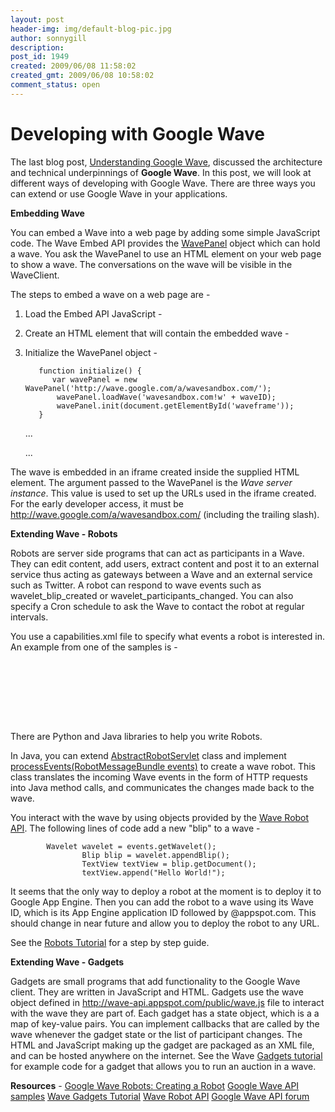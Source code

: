 ```yaml
---
layout: post
header-img: img/default-blog-pic.jpg
author: sonnygill
description: 
post_id: 1949
created: 2009/06/08 11:58:02
created_gmt: 2009/06/08 10:58:02
comment_status: open
---
```


# Developing with Google Wave

The last blog post, [Understanding Google Wave][1], discussed the architecture and technical underpinnings of **Google Wave**. In this post, we will look at different ways of developing with Google Wave.  There are three ways you can extend or use Google Wave in your applications.

**Embedding Wave**

You can embed a Wave into a web page by adding some simple JavaScript code. The Wave Embed API provides the [WavePanel][2] object which can hold a wave. You ask the WavePanel to use an HTML element on your web page to show a wave. The conversations on the wave will be visible in the WaveClient.

The steps to embed a wave on a web page are -

  1. Load the Embed API JavaScript - 
    
        
    

  2. Create an HTML element that will contain the embedded wave - 
    
        
    
    
    

  3. Initialize the WavePanel object - 
    
            function initialize() {
               var wavePanel = new WavePanel('http://wave.google.com/a/wavesandbox.com/');
                wavePanel.loadWave('wavesandbox.com!w' + waveID);
                wavePanel.init(document.getElementById('waveframe'));
            }
        ...
          
        ...
    

The wave is embedded in an iframe created inside the supplied HTML element. The argument passed to the WavePanel is the _Wave server instance_. This value is used to set up the URLs used in the iframe created. For the early developer access, it must be http://wave.google.com/a/wavesandbox.com/ (including the trailing slash).

**Extending Wave - Robots**

Robots are server side programs that can act as participants in a Wave. They can edit content, add users, extract content and post it to an external service thus acting as gateways between a Wave and an external service such as Twitter. A robot can respond to wave events such as wavelet_blip_created or wavelet_participants_changed. You can also specify a Cron schedule to ask the Wave to contact the robot at regular intervals.

You use a capabilities.xml file to specify what events a robot is interested in. An example from one of the samples is -
    
    
    
    
         
              
            
         
              
         
         
    
    

There are Python and Java libraries to help you write Robots.

In Java, you can extend [AbstractRobotServlet][3] class and implement [processEvents(RobotMessageBundle events)][4] to create a wave robot. This class translates the incoming Wave events in the form of HTTP requests into Java method calls, and communicates the changes made back to the wave.

You interact with the wave by using objects provided by the [Wave Robot API][5]. The following lines of code add a new "blip" to a wave - 
    
    
            Wavelet wavelet = events.getWavelet();
                    Blip blip = wavelet.appendBlip();
                    TextView textView = blip.getDocument();
                    textView.append("Hello World!");
    

It seems that the only way to deploy a robot at the moment is to deploy it to Google App Engine. Then you can add the robot to a wave using its Wave ID, which is its App Engine application ID followed by @appspot.com. This should change in near future and allow you to deploy the robot to any URL.

See the [Robots Tutorial][6] for a step by step guide.

**Extending Wave - Gadgets**

Gadgets are small programs that add functionality to the Google Wave client. They are written in JavaScript and HTML. Gadgets use the wave object defined in <http://wave-api.appspot.com/public/wave.js> file to interact with the wave they are part of. Each gadget has a state object, which is a a map of key-value pairs. You can implement callbacks that are called by the wave whenever the gadget state or the list of participant changes. The HTML and JavaScript making up the gadget are packaged as an XML file, and can be hosted anywhere on the internet. See the Wave [Gadgets tutorial][7] for example code for a gadget that allows you to run an auction in a wave.

**Resources** \- [Google Wave Robots: Creating a Robot][6] [Google Wave API samples][8] [Wave Gadgets Tutorial][7] [Wave Robot API][5] [Google Wave API forum][9]

   [1]: http://blog.xebia.com/2009/06/08/understanding-google-wave/
   [2]: http://code.google.com/apis/wave/embed/guide.html#WavePanel
   [3]: http://wave-robot-java-client.googlecode.com/svn/trunk/doc/com/google/wave/api/AbstractRobotServlet.html
   [4]: http://wave-robot-java-client.googlecode.com/svn/trunk/doc/com/google/wave/api/AbstractRobotServlet.html#processEvents(com.google.wave.api.RobotMessageBundle)
   [5]: http://wave-robot-java-client.googlecode.com/svn/trunk/doc/index.html
   [6]: http://code.google.com/apis/wave/extensions/robots/guide.html
   [7]: http://code.google.com/apis/wave/extensions/gadgets/guide.html
   [8]: http://code.google.com/apis/wave/samples/index.html
   [9]: http://groups.google.com/group/google-wave-api